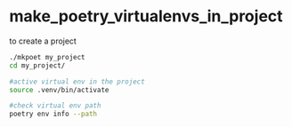 # make_poetry_virtualenvs_in_project
to create a project  
```sh
./mkpoet my_project
cd my_project/

#active virtual env in the project
source .venv/bin/activate

#check virtual env path
poetry env info --path
```

